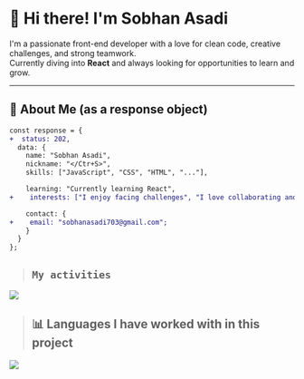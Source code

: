 # 👋 Hi there! I'm Sobhan Asadi

I'm a passionate front-end developer with a love for clean code, creative challenges, and strong teamwork.  
Currently diving into **React** and always looking for opportunities to learn and grow.

---

## 🚀 About Me (as a response object)

```diff
const response = {
+  status: 202,
  data: {
    name: "Sobhan Asadi",
    nickname: "</Ctr+S>",
    skills: ["JavaScript", "CSS", "HTML", "..."],

    learning: "Currently learning React",
+    interests: ["I enjoy facing challenges", "I love collaborating and working in teams"],

    contact: {
+    email: "sobhanasadi703@gmail.com";
    }
  }
};
```

> ## `My activities`
<img src="https://github-readme-stats.vercel.app/api?username=Sobhan-asadi& show_icons=true&theme=ambient_gradient"/>

> ##  📊 Languages I have worked with in this project
<img src="https://github-readme-stats.vercel.app/api/top-langs/?username=Sobhan-asadi&hide_progress=true"/>
